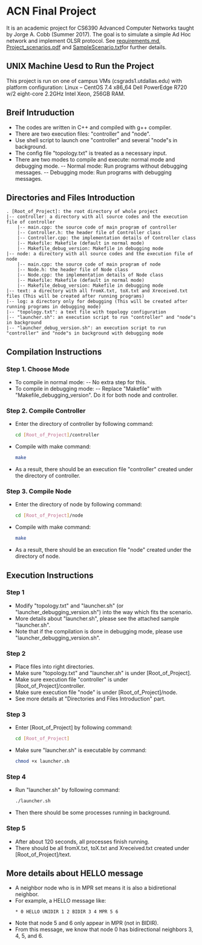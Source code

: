 # ACN Final Project

It is an academic project for CS6390 Advanced Computer Networks taught by Jorge A. Cobb (Summer 2017). The goal is to simulate a simple Ad Hoc network and implement OLSR protocol. See [requirements.md](https://github.com/nakhuang/Simulation-of-Ad-Hod-Network/blob/master/requirements.md), [Project_scenarios.pdf](https://github.com/nakhuang/Simulation-of-Ad-Hod-Network/blob/master/Project_scenarios.pdf) and [SampleScenario.txt](https://github.com/nakhuang/Simulation-of-Ad-Hod-Network/blob/master/SampleScenario.txt)for further details.

## UNIX Machine Uesd to Run the Project 

This project is run on one of campus VMs (csgrads1.utdallas.edu) with platform configuration: Linux – CentOS 7.4 x86_64 Dell PowerEdge R720 w/2 eight-core 2.2GHz Intel Xeon, 256GB RAM.

## Breif Intruduction

- The codes are written in C++ and compiled with g++ compiler.
- There are two execution files: "controller" and "node".
- Use shell script to launch one "controller" and several "node"s in background.
- The config file "topology.txt" is treated as a necessary input.
- There are two modes to compile and execute: normal mode and debugging mode.
-- Normal mode: Run programs without debugging messages.
-- Debugging mode: Run programs with debugging messages.

## Directories and Files Introduction

``` text
. [Root_of_Project]: the root directory of whole project
|-- controller: a directory with all source codes and the execution file of controller
    |-- main.cpp: the source code of main program of controller
    |-- Controller.h: the header file of Controller class
    |-- Controller.cpp: the implementation details of Controller class
    |-- Makefile: Makefile (default in normal mode)
    |-- Makefile_debug_version: Makefile in debugging mode
|-- node: a directory with all source codes and the execution file of node
    |-- main.cpp: the source code of main program of node
    |-- Node.h: the header file of Node class
    |-- Node.cpp: the implementation details of Node class
    |-- Makefile: Makefile (default in normal mode)
    |-- Makefile_debug_version: Makefile in debugging mode
|-- text: a directory with all fromX.txt, toX.txt and Xreceived.txt files (This will be created after running programs)
|-- log: a directory only for debugging (This will be created after running programs in debugging mode)
|-- "topology.txt": a text file with topology configuration
|-- "launcher.sh": an execution script to run "controller" and "node"s in background
|-- "launcher_debug_version.sh": an execution script to run "controller" and "node"s in background with debugging mode
```

## Compilation Instructions

### Step 1. Choose Mode

- To compile in normal mode:
-- No extra step for this.
- To compile in debugging mode:
-- Replace "Makefile" with "Makefile_debugging_version". Do it for both node and controller.

### Step 2. Compile Controller
 
- Enter the directory of controller by following command:
    ``` sh
    cd [Root_of_Project]/controller
    ```
- Compile with make command:
    ``` sh
    make
    ```
- As a result, there should be an execution file "controller" created under the directory of controller.

### Step 3. Compile Node

- Enter the directory of node by following command:
    ``` sh
    cd [Root_of_Project]/node
    ```
- Compile with make command:
    ``` sh
    make
    ```
- As a result, there should be an execution file "node" created under the directory of node.

## Execution Instructions

### Step 1

- Modify "topology.txt" and "launcher.sh" (or "launcher_debugging_version.sh") into the way which fits the scenario.
- More details about "launcher.sh", please see the attached sample "launcher.sh".
- Note that if the compilation is done in debugging mode, please use "launcher_debugging_version.sh".

### Step 2 

- Place files into right directories. 
- Make sure "topology.txt" and "launcher.sh" is under [Root_of_Project].
- Make sure execution file "controller" is under [Root_of_Project]/controller.
- Make sure execution file "node" is under [Root_of_Project]/node.
- See more details at "Directories and Files Introduction" part.
 
### Step 3

- Enter [Root_of_Project] by following command:
  ``` sh
  cd [Root_of_Project]
  ```
- Make sure "launcher.sh" is executable by command:
  ``` sh
  chmod +x launcher.sh
  ```

### Step 4

- Run "launcher.sh" by following command:
  ``` sh
  ./launcher.sh
  ```
- Then there should be some processes running in background.

### Step 5
- After about 120 seconds, all processes finish running.
- There should be all fromX.txt, toX.txt and Xreceived.txt created under [Root_of_Project]/text.

## More details about HELLO message

- A neighbor node who is in MPR set means it is also a bidiretional neighbor.
- For example, a HELLO message like: 
    ``` text
    * 0 HELLO UNIDIR 1 2 BIDIR 3 4 MPR 5 6
    ```
- Note that node 5 and 6 only appear in MPR (not in BIDIR).
- From this message, we know that node 0 has bidirectional neighbors 3, 4, 5, and 6.
